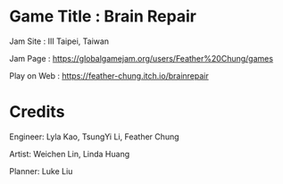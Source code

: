 # Game Title : Brain Repair

Jam Site : III Taipei, Taiwan

Jam Page : https://globalgamejam.org/users/Feather%20Chung/games

Play on Web : https://feather-chung.itch.io/brainrepair

# Credits
Engineer: Lyla Kao, TsungYi Li, Feather Chung

Artist: Weichen Lin, Linda Huang

Planner: Luke Liu
